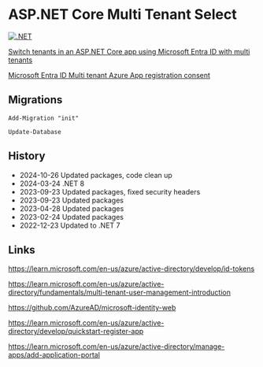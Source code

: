 # ASP.NET Core Multi Tenant Select

[![.NET](https://github.com/damienbod/AspNetCoreTenantSelect/actions/workflows/dotnet.yml/badge.svg)](https://github.com/damienbod/AspNetCoreTenantSelect/actions/workflows/dotnet.yml)

[Switch tenants in an ASP.NET Core app using Microsoft Entra ID with multi tenants](https://damienbod.com/2022/10/31/switch-tenants-in-an-asp-net-core-app-using-azure-ad-with-multi-tenants/)

[Microsoft Entra ID Multi tenant Azure App registration consent](https://damienbod.com/2023/01/02/azure-ad-multi-tenant-azure-app-registration-consent/)

## Migrations

```
Add-Migration "init"

Update-Database
```

## History

- 2024-10-26 Updated packages, code clean up
- 2024-03-24 .NET 8
- 2023-09-23 Updated packages, fixed security headers
- 2023-09-23 Updated packages
- 2023-04-28 Updated packages
- 2023-02-24 Updated packages
- 2022-12-23 Updated to .NET 7

## Links

https://learn.microsoft.com/en-us/azure/active-directory/develop/id-tokens

https://learn.microsoft.com/en-us/azure/active-directory/fundamentals/multi-tenant-user-management-introduction

https://github.com/AzureAD/microsoft-identity-web

https://learn.microsoft.com/en-us/azure/active-directory/develop/quickstart-register-app

https://learn.microsoft.com/en-us/azure/active-directory/manage-apps/add-application-portal
